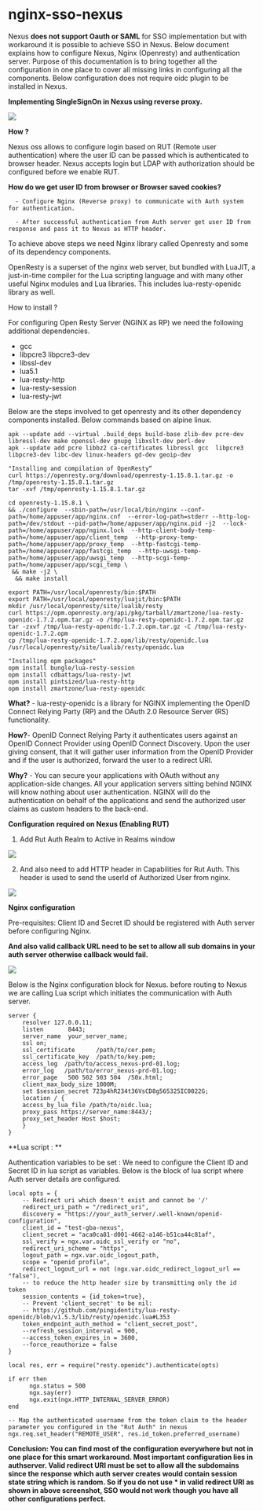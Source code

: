 # nginx-sso-nexus

Nexus **does not support Oauth or SAML** for SSO implementation but with workaround it is possible to achieve SSO in Nexus. Below document explains how to configure Nexus, Nginx (Openresty) and authentication server. Purpose of this documentation is to bring together all the configuration in one place to cover all missing links in configuring all the components. Below configuration does not require oidc plugin to be installed in Nexus.

**Implementing SingleSignOn in Nexus using reverse proxy.**

![](Images/SSO_Flow.png)


**How ?**

Nexus oss allows to configure login based on RUT (Remote user authentication) where the user ID can be passed which is authenticated to browser header. Nexus accepts login but
LDAP with authorization should be configured before we enable RUT.

**How do we get user ID from browser or Browser saved cookies?**

      - Configure Nginx (Reverse proxy) to communicate with Auth system for authentication.

      - After successful authentication from Auth server get user ID from response and pass it to Nexus as HTTP header.

To achieve above steps we need Nginx library called Openresty and some of its dependency components.

OpenResty   is a superset of the nginx web server, but bundled with LuaJIT, a just-in-time compiler for the Lua scripting language and with many other useful Nginx modules 
and Lua libraries. This includes lua-resty-openidc library as well.

How to install ?

For configuring Open Resty Server (NGINX as RP) we need the following additional dependencies.

  * gcc
*   libpcre3 libpcre3-dev
*   libssl-dev
*   lua5.1
*   lua-resty-http
*   lua-resty-session
*   lua-resty-jwt


Below are the steps involved to get openresty and its other dependency components installed. Below commands based on alpine linux.
```
apk --update add --virtual .build_deps build-base zlib-dev pcre-dev libressl-dev make openssl-dev gnupg libxslt-dev perl-dev
apk --update add pcre libbz2 ca-certificates libressl gcc  libpcre3 libpcre3-dev libc-dev linux-headers gd-dev geoip-dev

"Installing and compilation of OpenResty“
curl https://openresty.org/download/openresty-1.15.8.1.tar.gz -o /tmp/openresty-1.15.8.1.tar.gz
tar -xvf /tmp/openresty-1.15.8.1.tar.gz

cd openresty-1.15.8.1 \
&& ./configure  --sbin-path=/usr/local/bin/nginx --conf-path=/home/appuser/app/nginx.cnf  --error-log-path=stderr --http-log-path=/dev/stdout --pid-path=/home/appuser/app/nginx.pid -j2  --lock-path=/home/appuser/app/nginx.lock  --http-client-body-temp-path=/home/appuser/app/client_temp  --http-proxy-temp-path=/home/appuser/app/proxy_temp  --http-fastcgi-temp-path=/home/appuser/app/fastcgi_temp  --http-uwsgi-temp-path=/home/appuser/app/uwsgi_temp  --http-scgi-temp-path=/home/appuser/app/scgi_temp \
 && make -j2 \
  && make install
  
export PATH=/usr/local/openresty/bin:$PATH
export PATH=/usr/local/openresty/luajit/bin:$PATH
mkdir /usr/local/openresty/site/lualib/resty
curl https://opm.openresty.org/api/pkg/tarball/zmartzone/lua-resty-openidc-1.7.2.opm.tar.gz -o /tmp/lua-resty-openidc-1.7.2.opm.tar.gz
tar -zxvf /tmp/lua-resty-openidc-1.7.2.opm.tar.gz -C /tmp/lua-resty-openidc-1.7.2.opm
cp /tmp/lua-resty-openidc-1.7.2.opm/lib/resty/openidc.lua  /usr/local/openresty/site/lualib/resty/openidc.lua

"Installing opm packages"
opm install bungle/lua-resty-session 
opm install cdbattags/lua-resty-jwt
opm install pintsized/lua-resty-http
opm install zmartzone/lua-resty-openidc
```
**What?** - lua-resty-openidc is a library for NGINX implementing the OpenID Connect Relying Party (RP) and the OAuth 2.0 Resource Server (RS) functionality. 
 

**How?**- OpenID Connect Relying Party it authenticates users against an OpenID Connect Provider using OpenID Connect Discovery. Upon the user giving consent, that it will
gather user information from the OpenID Provider and if the user is authorized, forward the user to a redirect URI.
 

**Why?** -  You can secure your applications with OAuth without any application-side changes. All your application servers sitting behind NGINX will know nothing about user 
authentication. NGINX will do the authentication on behalf of the applications and send the authorized user claims as custom headers to the back-end.

**Configuration required on Nexus (Enabling RUT)**

1. Add Rut Auth Realm  to Active in  Realms window 

![](Images/Realms.png)


2. And also need to add HTTP header in Capabilities for Rut Auth. This header is used to send the userId of Authorized User from nginx. 

![](Images/RUT2.png)

**Nginx configuration**

Pre-requisites:  Client ID and Secret ID should be registered with Auth server before configuring Nginx. 

**And also valid callback URL need to be set to allow all sub domains in your auth server otherwise callback would fail.**

![](Images/Auth_redirect.png)

Below is the Nginx configuration block for Nexus. before routing to Nexus we are calling Lua script which initiates the communication with Auth server.

```
server {
    resolver 127.0.0.11;
    listen       8443;
    server_name  your_server_name; 
    ssl on;
    ssl_certificate      /path/to/cer.pem;
    ssl_certificate_key  /path/to/key.pem;
    access_log  /path/to/access_nexus-prd-01.log;
    error_log   /path/to/error_nexus-prd-01.log;
    error_page   500 502 503 504  /50x.html;
    client_max_body_size 1000M;
    set $session_secret 723p4hR234t36VsCD8g565325IC0022G;
    location / {
    access_by_lua_file /path/to/oidc.lua;
    proxy_pass https://server_name:8443/;
    proxy_set_header Host $host;
    }
}

```
**Lua script : **

Authentication variables to be set : We need to configure the Client ID and Secret ID in lua script as variables. 
Below is the block of lua script where Auth server details are configured.

```
local opts = {
    -- Redirect uri which doesn't exist and cannot be '/'
    redirect_uri_path = "/redirect_uri",
    discovery = "https://your_auth_server/.well-known/openid-configuration",
    client_id = "test-gba-nexus",
    client_secret = "aca0ca81-d001-4662-a146-b51ca44c81af",
    ssl_verify = ngx.var.oidc_ssl_verify or "no",
    redirect_uri_scheme = "https",
    logout_path = ngx.var.oidc_logout_path,
    scope = "openid profile",
    redirect_logout_url = not (ngx.var.oidc_redirect_logout_url == "false"),
    -- to reduce the http header size by transmitting only the id token
    session_contents = {id_token=true},
    -- Prevent 'client_secret' to be nil:
    -- https://github.com/pingidentity/lua-resty-openidc/blob/v1.5.3/lib/resty/openidc.lua#L353
    token_endpoint_auth_method = "client_secret_post",
    --refresh_session_interval = 900,
    --access_token_expires_in = 3600,
    --force_reauthorize = false
}

local res, err = require("resty.openidc").authenticate(opts)

if err then
      ngx.status = 500
      ngx.say(err)
      ngx.exit(ngx.HTTP_INTERNAL_SERVER_ERROR)
end

-- Map the authenticated username from the token claim to the header parameter you configured in the "Rut Auth" in nexus
ngx.req.set_header("REMOTE_USER", res.id_token.preferred_username)

```
**Conclusion:
      You can find most of the configuration everywhere but not in one place for this smart workaround. Most important configuration lies in authserver. Valid redirect URI must be set to allow all the subdomains since the response which auth server creates would contain session state string which is random. So if you do not use * in valid redirect URI as shown in above screenshot, SSO would not work though you have all other configurations perfect.**
